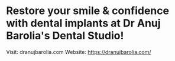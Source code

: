 # Restore your smile & confidence with dental implants at Dr Anuj Barolia's Dental Studio!
Visit: dranujbarolia.com
Website: https://dranujbarolia.com/
